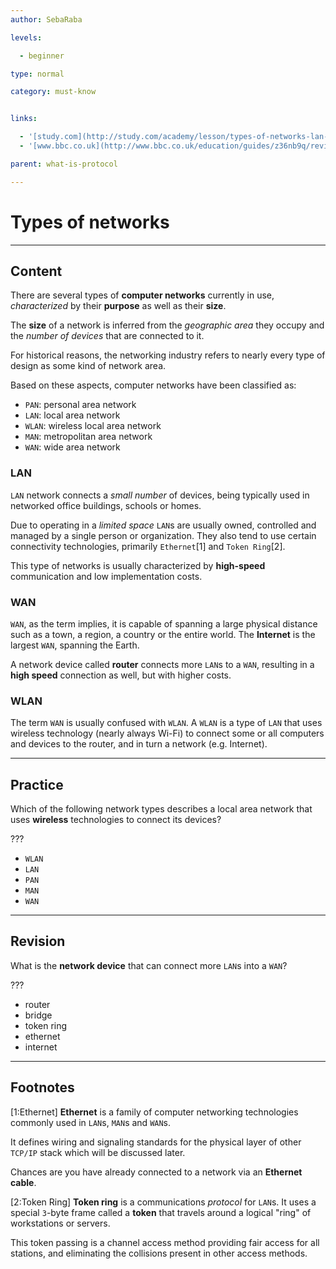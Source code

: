 ```yaml
---
author: SebaRaba

levels:

  - beginner

type: normal

category: must-know


links:

  - '[study.com](http://study.com/academy/lesson/types-of-networks-lan-wan-wlan-man-san-pan-epn-vpn.html){website}'
  - '[www.bbc.co.uk](http://www.bbc.co.uk/education/guides/z36nb9q/revision){website}'

parent: what-is-protocol

---
```


# Types of networks

---
## Content

There are several types of **computer networks** currently in use, *characterized* by their **purpose** as well as their **size**.

The **size** of a network is inferred from the *geographic area* they occupy and the *number of devices* that are connected to it.

For historical reasons, the networking industry refers to nearly every type of design as some kind of network area.

Based on these aspects, computer networks have been classified as:
- `PAN`: personal area network
- `LAN`: local area network
- `WLAN`: wireless local area network
- `MAN`: metropolitan area network
- `WAN`: wide area network

### LAN

`LAN` network connects a *small number* of devices, being typically used in networked office buildings, schools or homes. 

Due to operating in a *limited space* `LAN`s are usually owned, controlled and managed by a single person or organization. They also tend to use certain connectivity technologies, primarily `Ethernet`[1] and `Token Ring`[2].

This type of networks is usually characterized by **high-speed** communication and low implementation costs.

### WAN

`WAN`, as the term implies, it is capable of spanning a large physical distance such as a town, a region, a country or the entire world. The **Internet** is the largest `WAN`, spanning the Earth.

A network device called **router** connects more `LAN`s to a `WAN`, resulting in a **high speed** connection as well, but with higher costs.


### WLAN

The term `WAN` is usually confused with `WLAN`.
A `WLAN` is a type of `LAN` that uses wireless technology (nearly always Wi-Fi) to connect some or all computers and devices to the router, and in turn a network (e.g. Internet).

---
## Practice

Which of the following network types describes a local area network that uses **wireless** technologies to connect its devices?

???


* `WLAN`
* `LAN`
* `PAN`
* `MAN`
* `WAN`

---
## Revision

What is the **network device** that can connect more `LAN`s into a `WAN`?

???


* router
* bridge
* token ring
* ethernet
* internet

---
## Footnotes
[1:Ethernet]
**Ethernet** is a family of computer networking technologies commonly used in `LAN`s, `MAN`s and `WAN`s.

It defines wiring and signaling standards for the physical layer of other `TCP/IP` stack which will be discussed later.

Chances are you have already connected to a network via an **Ethernet cable**.

[2:Token Ring]
**Token ring** is a communications *protocol* for `LAN`s. It uses a special `3`-byte frame called a **token** that travels around a logical "ring" of workstations or servers.

This token passing is a channel access method providing fair access for all stations, and eliminating the collisions present in other access methods.
 
